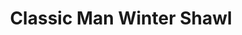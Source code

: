 ---
title: "Classic Man Winter Shawl"
categories: ["Accessories","Accessories/Shawls"]
images: ["./IMG_7531.JPG","./IMG_7532.JPG"]
---